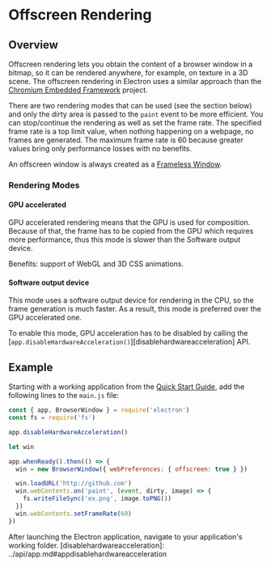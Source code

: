 # Offscreen Rendering

## Overview

Offscreen rendering lets you obtain the content of a browser window in a
bitmap, so it can be rendered anywhere, for example, on texture in a 3D scene.
The offscreen rendering in Electron uses a similar approach than the [Chromium
Embedded Framework](https://bitbucket.org/chromiumembedded/cef) project.

There are two rendering modes that can be used (see the section below) and only
the dirty area is passed to the `paint` event to be more efficient. You can
stop/continue the rendering as well as set the frame rate. The specified frame
rate is a top limit value, when nothing happening on a webpage, no frames are
generated. The maximum frame rate is 60 because greater values bring only
performance losses with no benefits.

An offscreen window is always created as a
[Frameless Window](../api/frameless-window.md).

### Rendering Modes

#### GPU accelerated

GPU accelerated rendering means that the GPU is used for composition. Because of
that, the frame has to be copied from the GPU which requires more performance,
thus this mode is slower than the Software output device.

Benefits: support of WebGL and 3D CSS animations.

#### Software output device

This mode uses a software output device for rendering in the CPU, so the frame
generation is much faster. As a result, this mode is preferred over the GPU
accelerated one.

To enable this mode, GPU acceleration has to be disabled by calling the
[`app.disableHardwareAcceleration()`][disablehardwareacceleration] API.

## Example

Starting with a working application from the
[Quick Start Guide](quick-start.md), add the following lines to the
`main.js` file:

```javascript
const { app, BrowserWindow } = require('electron')
const fs = require('fs')

app.disableHardwareAcceleration()

let win

app.whenReady().then(() => {
  win = new BrowserWindow({ webPreferences: { offscreen: true } })

  win.loadURL('http://github.com')
  win.webContents.on('paint', (event, dirty, image) => {
    fs.writeFileSync('ex.png', image.toPNG())
  })
  win.webContents.setFrameRate(60)
})
```

After launching the Electron application, navigate to your application's
working folder.
[disablehardwareacceleration]: ../api/app.md#appdisablehardwareacceleration
